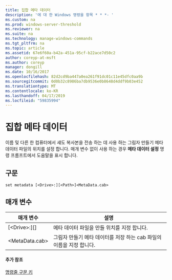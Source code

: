 ```yaml
---
title: 집합 메타 데이터
description: '에 대 한 Windows 명령을 항목 * * *- '
ms.custom: na
ms.prod: windows-server-threshold
ms.reviewer: na
ms.suite: na
ms.technology: manage-windows-commands
ms.tgt_pltfrm: na
ms.topic: article
ms.assetid: 67e6f60a-b42a-451a-95cf-b22ace7d50c2
author: coreyp-at-msft
ms.author: coreyp
manager: dongill
ms.date: 10/16/2017
ms.openlocfilehash: 82d2cd9ba447a0ea261f91dc01c11e45dfc0aa9b
ms.sourcegitcommit: 0d0b32c8986ba7db9536e0b8648d4ddf9b03e452
ms.translationtype: MT
ms.contentlocale: ko-KR
ms.lasthandoff: 04/17/2019
ms.locfileid: "59835994"
---
```

# <a name="set-metadata"></a>집합 메타 데이터



이름 및 다른 한 컴퓨터에서 섀도 복사본을 전송 하는 데 사용 하는 그림자 만들기 메타 데이터 파일의 위치를 설정 합니다. 매개 변수 없이 사용 하는 경우 **메타 데이터 설정** 명령 프롬프트에서 도움말을 표시 합니다.

## <a name="syntax"></a>구문

```
set metadata [<Drive>:][<Path>]<MetaData.cab>
```

## <a name="parameters"></a>매개 변수

|매개 변수|설명|
|---------|-----------|
|[\<Drive>:][<Path>]|메타 데이터 파일을 만들 위치를 지정 합니다.|
|\<MetaData.cab>|그림자 만들기 메타 데이터를 저장 하는 cab 파일의 이름을 지정 합니다.|

#### <a name="additional-references"></a>추가 참조

[명령줄 구문 키](command-line-syntax-key.md)